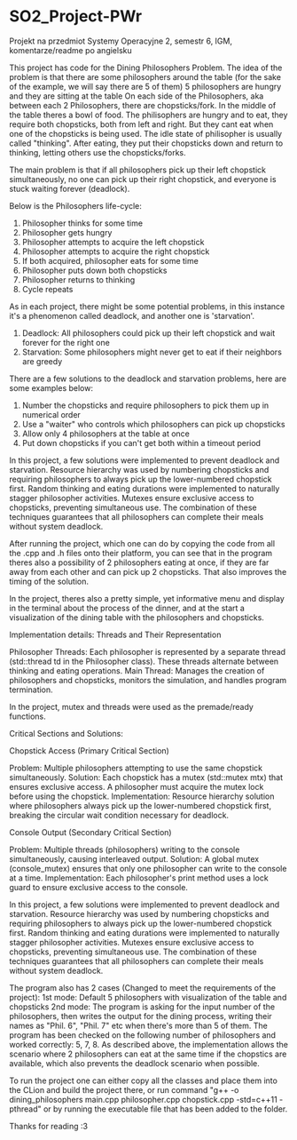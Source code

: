 # SO2_Project-PWr
Projekt na przedmiot Systemy Operacyjne 2, semestr 6, IGM, komentarze/readme po angielsku


This project has code for the Dining Philosophers Problem. 
The idea of the problem is that there are some philosophers around the table (for the sake of the example, we will say there are 5 of them)
5 philosophers are hungry and they are sitting at the table
On each side of the Philosophers, aka between each 2 Philosophers, there are chopsticks/fork. In the middle of the table theres a bowl of food. The philisophers are hungry and to eat, they require both chopsticks, both from left and right. But they cant eat when one of the chopsticks is being used. The idle state of philisopher is usually called "thinking". After eating, they put their chopsticks down and return to thinking, letting others use the chopsticks/forks. 

The main problem is that if all philosophers pick up their left chopstick simultaneously, no one can pick up their right chopstick, and everyone is stuck waiting forever (deadlock).

Below is the Philosophers life-cycle:
1. Philosopher thinks for some time
2. Philosopher gets hungry
3. Philosopher attempts to acquire the left chopstick
4. Philosopher attempts to acquire the right chopstick
5. If both acquired, philosopher eats for some time
6. Philosopher puts down both chopsticks
7. Philosopher returns to thinking
8. Cycle repeats

As in each project, there might be some potential problems, in this instance it's a phenomenon called deadlock, and another one is 'starvation'.
1. Deadlock: All philosophers could pick up their left chopstick and wait forever for the right one
2. Starvation: Some philosophers might never get to eat if their neighbors are greedy

There are a few solutions to the deadlock and starvation problems, here are some examples below:
1. Number the chopsticks and require philosophers to pick them up in numerical order
2. Use a "waiter" who controls which philosophers can pick up chopsticks
3. Allow only 4 philosophers at the table at once
4. Put down chopsticks if you can't get both within a timeout period


In this project, a few solutions were implemented to prevent deadlock and starvation. Resource hierarchy was used by numbering chopsticks and requiring philosophers to always pick up the lower-numbered chopstick first. Random thinking and eating durations were implemented to naturally stagger philosopher activities. Mutexes ensure exclusive access to chopsticks, preventing simultaneous use. The combination of these techniques guarantees that all philosophers can complete their meals without system deadlock.

After running the project, which one can do by copying the code from all the .cpp and .h files onto their platform, you can see that in the program theres also a possibility of 2 philosophers eating at once, if they are far away from each other and can pick up 2 chopsticks. That also improves the timing of the solution.

In the project, theres also a pretty simple, yet informative menu and display in the terminal about the process of the dinner, and at the start a visualization of the dining table with the philosophers and chopsticks.

Implementation details:
Threads and Their Representation

Philosopher Threads: Each philosopher is represented by a separate thread (std::thread td in the Philosopher class). These threads alternate between thinking and eating operations.
Main Thread: Manages the creation of philosophers and chopsticks, monitors the simulation, and handles program termination.

In the project, mutex and threads were used as the premade/ready functions.

Critical Sections and Solutions:

Chopstick Access (Primary Critical Section)

Problem: Multiple philosophers attempting to use the same chopstick simultaneously.
Solution: Each chopstick has a mutex (std::mutex mtx) that ensures exclusive access. A philosopher must acquire the mutex lock before using the chopstick.
Implementation: Resource hierarchy solution where philosophers always pick up the lower-numbered chopstick first, breaking the circular wait condition necessary for deadlock.

Console Output (Secondary Critical Section)

Problem: Multiple threads (philosophers) writing to the console simultaneously, causing interleaved output.
Solution: A global mutex (console_mutex) ensures that only one philosopher can write to the console at a time.
Implementation: Each philosopher's print method uses a lock guard to ensure exclusive access to the console.


In this project, a few solutions were implemented to prevent deadlock and starvation. Resource hierarchy was used by numbering chopsticks and requiring philosophers to always pick up the lower-numbered chopstick first. Random thinking and eating durations were implemented to naturally stagger philosopher activities. Mutexes ensure exclusive access to chopsticks, preventing simultaneous use. The combination of these techniques guarantees that all philosophers can complete their meals without system deadlock.

The program also has 2 cases (Changed to meet the requirements of the project):
1st mode: Default 5 philosophers with visualization of the table and chopsticks
2nd mode: The program is asking for the input number of the philosophers, then writes the output for the dining process, writing their names as "Phil. 6", "Phil. 7" etc when there's more than 5 of them. The program has been checked on the following number of philosophers and worked correctly: 5, 7, 8. As described above, the implementation allows the scenario where 2 philosophers can eat at the same time if the chopstics are available, which also prevents the deadlock scenario when possible. 

To run the project one can either copy all the classes and place them into the CLion and build the project there, or run command "g++ -o dining_philosophers main.cpp philosopher.cpp chopstick.cpp -std=c++11 -pthread" or by running the executable file that has been added to the folder.

Thanks for reading :3
